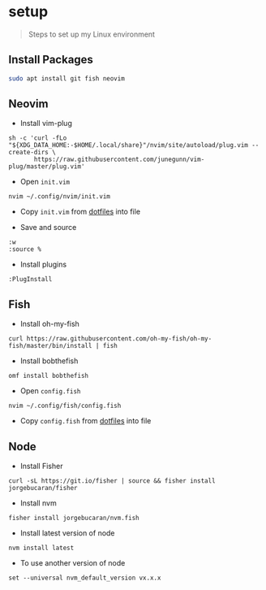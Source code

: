 # setup

> Steps to set up my Linux environment

## Install Packages

```bash
sudo apt install git fish neovim
```

## Neovim

- Install vim-plug

```
sh -c 'curl -fLo "${XDG_DATA_HOME:-$HOME/.local/share}"/nvim/site/autoload/plug.vim --create-dirs \
       https://raw.githubusercontent.com/junegunn/vim-plug/master/plug.vim'
```

- Open `init.vim`

```
nvim ~/.config/nvim/init.vim
```

- Copy `init.vim` from [dotfiles](https://github.com/mathletedev/dotfiles) into file

- Save and source

```
:w
:source %
```

- Install plugins

```
:PlugInstall
```

## Fish

- Install oh-my-fish

```
curl https://raw.githubusercontent.com/oh-my-fish/oh-my-fish/master/bin/install | fish
```

- Install bobthefish

```
omf install bobthefish
```

- Open `config.fish`

```
nvim ~/.config/fish/config.fish
```

- Copy `config.fish` from [dotfiles](https://github.com/mathletedev/dotfiles) into file

## Node

- Install Fisher

```
curl -sL https://git.io/fisher | source && fisher install jorgebucaran/fisher
```

- Install nvm

```
fisher install jorgebucaran/nvm.fish
```

- Install latest version of node

```
nvm install latest
```

- To use another version of node

```
set --universal nvm_default_version vx.x.x
```
